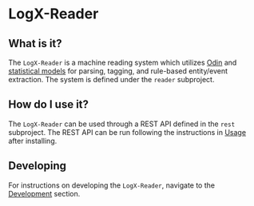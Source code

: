 # LogX-Reader

## What is it?

The `LogX-Reader` is a machine reading system which utilizes [Odin](https://github.com/clu-ling/odin-tutorial) and [statistical models](http://clulab.github.io/processors/metal.html) for parsing, tagging, and rule-based entity/event extraction. The system is defined under the `reader` subproject.

## How do I use it?

The `LogX-Reader` can be used through a REST API defined in the `rest` subproject. The REST API can be run following the instructions in [Usage](./tutorial.md) after installing.

## Developing

For instructions on developing the `LogX-Reader`, navigate to the [Development](./dev/install.md) section.

